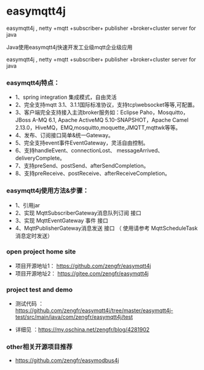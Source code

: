 # easymqtt4j
easymqtt4j , netty +mqtt +subscriber+ publisher +broker+cluster server for java 

Java使用easymqtt4j快速开发工业级mqtt企业级应用

easymqtt4j , netty +mqtt +subscriber+ publisher +broker+cluster server for java
### easymqtt4j特点：
- 1、spring integration 集成模式，自由灵活
- 2、完全支持mqtt 3.1、3.1.1国际标准协议，支持tcp\websocket等等,可配置。
- 3、客户端完全支持接入主流broker服务如：Eclipse Paho，Mosquitto，JBoss A-MQ 6.1, Apache ActiveMQ 5.10-SNAPSHOT，Apache Camel 2.13.0，HiveMQ，EMQ,mosquitto,moquette,JMQTT,mqttwk等等。
- 4、发布、订阅接口简单&统一Gateway。
- 5、完全支持event事件EventGateway，灵活自由控制。
- 6、支持handleEvent、connectionLost、 messageArrived、deliveryComplete。
- 7、支持preSend、postSend、afterSendCompletion。
- 8、支持preReceive、postReceive、afterReceiveCompletion。
### easymqtt4j使用方法&步骤：
- 1、引用jar 
- 2、实现 MqttSubscriberGateway消息队列订阅 接口 
- 3、实现 MqttEventGateway 事件 接口 
- 4、MqttPublisherGateway消息发送 接口 （ 使用请参考 MqttScheduleTask 消息定时发送）
### open project home site
- 项目开源地址1： https://github.com/zengfr/easymqtt4j
- 项目开源地址2： https://gitee.com/zengfr/easymqtt4j
### project test and demo 
- 测试代码 ：   https://github.com/zengfr/easymqtt4j/tree/master/easymqtt4j-test/src/main/java/com/zengfr/easymqtt4j/test

- 详细见 ：https://my.oschina.net/zengfr/blog/4281902
### other相关开源项目推荐
- https://github.com/zengfr/easymodbus4j
